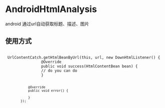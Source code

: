 # AndroidHtmlAnalysis
android  通过url自动获取标题、描述、图片

## 使用方式

<code>
 UrlContentCatch.getHtmlBeanByUrl(this, url, new DownHtmlListener() {
                @Override
                public void success(HtmlContentBean bean) {
                // do you can do
                }

                @Override
                public void error() {

                }
            });
</code>
